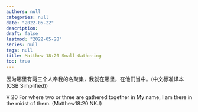 ```yaml
---
authors: null
categories: null
date: "2022-05-22"
description: 
draft: false
lastmod: "2022-05-28"
series: null
tags: null
title: Matthew 18:20 Small Gathering
toc: true
---
```


<!--more-->

因为哪里有两三个人奉我的名聚集，我就在哪里，在他们当中。(中文标准译本 (CSB Simplified))

V
20 For where two or three are gathered together in My name, I am there in the midst of them. (‪Matthew‬18:20 NKJ)